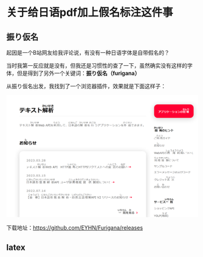 # 关于给日语pdf加上假名标注这件事

## 振り仮名
起因是一个B站网友给我评论说，有没有一种日语字体是自带假名的？

当时我第一反应就是没有，但我还是习惯性的查了一下，虽然确实没有这样的字体，但是得到了另外一个关键词：**振り仮名（furigana）**

从振り仮名出发，我找到了一个浏览器插件，效果就是下面这样子：

!["插件截图"](./img/img1.png)

下载地址：https://github.com/EYHN/Furigana/releases

## latex

